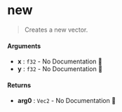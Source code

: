 # new

>  Creates a new vector.

#### Arguments

- **x** : `f32` \- No Documentation 🚧
- **y** : `f32` \- No Documentation 🚧

#### Returns

- **arg0** : `Vec2` \- No Documentation 🚧